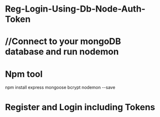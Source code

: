 # Reg-Login-Using-Db-Node-Auth-Token

# //Connect to your mongoDB database and run nodemon
# Npm tool
npm install express mongoose bcrypt nodemon  --save

# Register and Login including Tokens